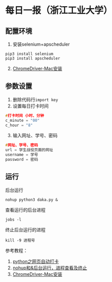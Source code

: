 # 每日一报（浙江工业大学）

## 配置环境

1. 安装selenium+apscheduler

```shell
pip3 install selenium
pip3 install apscheduler
```

2. [ChromeDriver-Mac安装](https://www.cnblogs.com/lilyo/p/11959494.html)

## 参数设置

1. 删除代码行`import key`
2. 设置每日打卡时间

```c++
#打卡时间 小时、分钟
c_minute = "00" 
c_hour = "8"
```

3. 输入网址、学号、密码

```c++
#网址、学号、密码
url = 学生战役页面的网址
username = 学号
password = 密码
```

## 运行

后台运行

```shell
nohup python3 daka.py &
```

查看运行的后台进程

```shell
jobs -l
```

终止后台运行的进程

```shell
kill -9 进程号
```

参考教程：

1. [python之网页自动打卡](https://blog.csdn.net/lee1169639/article/details/77336463?utm_medium=distribute.pc_relevant.none-task-blog-BlogCommendFromMachineLearnPai2-1.control&depth_1-utm_source=distribute.pc_relevant.none-task-blog-BlogCommendFromMachineLearnPai2-1.control)
2. [nohup和&后台运行，进程查看及终止](https://www.cnblogs.com/baby123/p/6477429.html)
3. [ChromeDriver-Mac安装](https://www.cnblogs.com/lilyo/p/11959494.html)

